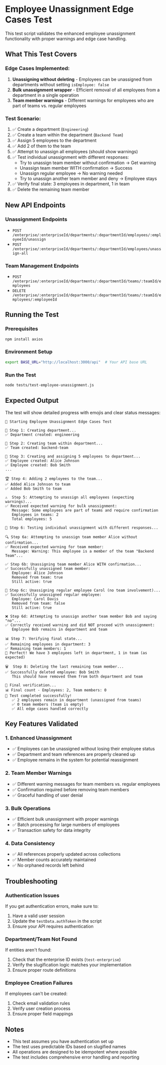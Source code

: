 # Employee Unassignment Edge Cases Test

This test script validates the enhanced employee unassignment functionality with proper warnings and edge case handling.

## What This Test Covers

### Edge Cases Implemented:
1. **Unassigning without deleting** - Employees can be unassigned from departments without setting `isEmployee: false`
2. **Bulk unassignment wrapper** - Efficient removal of all employees from a department in a single operation
3. **Team member warnings** - Different warnings for employees who are part of teams vs. regular employees

### Test Scenario:
1. ✅ Create a department (`Engineering`)
2. ✅ Create a team within the department (`Backend Team`)
3. ✅ Assign 5 employees to the department
4. ✅ Add 2 of them to the team
5. ✅ Attempt to unassign all employees (should show warnings)
6. ✅ Test individual unassignment with different responses:
   - Try to unassign team member without confirmation → Get warning
   - Unassign team member WITH confirmation → Success
   - Unassign regular employee → No warning needed
   - Try to unassign another team member and deny → Employee stays
7. ✅ Verify final state: 3 employees in department, 1 in team
8. ✅ Delete the remaining team member

## New API Endpoints

### Unassignment Endpoints
- `POST /enterprise/:enterpriseId/departments/:departmentId/employees/:employeeId/unassign`
- `POST /enterprise/:enterpriseId/departments/:departmentId/employees/unassign-all`

### Team Management Endpoints
- `POST /enterprise/:enterpriseId/departments/:departmentId/teams/:teamId/employees`
- `DELETE /enterprise/:enterpriseId/departments/:departmentId/teams/:teamId/employees/:employeeId`

## Running the Test

### Prerequisites
```bash
npm install axios
```

### Environment Setup
```bash
export BASE_URL="http://localhost:3000/api"  # Your API base URL
```

### Run the Test
```bash
node tests/test-employee-unassignment.js
```

## Expected Output

The test will show detailed progress with emojis and clear status messages:

```
🚀 Starting Employee Unassignment Edge Cases Test

📁 Step 1: Creating department...
✅ Department created: engineering

👥 Step 2: Creating team within department...
✅ Team created: backend-team

👷 Step 3: Creating and assigning 5 employees to department...
✅ Employee created: Alice Johnson
✅ Employee created: Bob Smith
...

🏆 Step 4: Adding 2 employees to the team...
✅ Added Alice Johnson to team
✅ Added Bob Smith to team

⚠️  Step 5: Attempting to unassign all employees (expecting warnings)...
✅ Received expected warning for bulk unassignment:
   Message: Some employees are part of teams and require confirmation
   Employees in teams: 2
   Total employees: 5

🎯 Step 6: Testing individual unassignment with different responses...

🔍 Step 6a: Attempting to unassign team member Alice without confirmation...
✅ Received expected warning for team member:
   Message: Warning: This employee is a member of the team "Backend Team"...

✅ Step 6b: Unassigning team member Alice WITH confirmation...
✅ Successfully unassigned team member:
   Employee: Alice Johnson
   Removed from team: true
   Still active: true

👤 Step 6c: Unassigning regular employee Carol (no team involvement)...
✅ Successfully unassigned regular employee:
   Employee: Carol Davis
   Removed from team: false
   Still active: true

❌ Step 6d: Attempting to unassign another team member Bob and saying "no"...
✅ Correctly received warning and did NOT proceed with unassignment:
   Employee Bob remains in department and team

📊 Step 7: Verifying final state...
✅ Remaining employees in department: 3
✅ Remaining team members: 1
🎉 Perfect! We have 3 employees left in department, 1 in team (as expected)

🗑️  Step 8: Deleting the last remaining team member...
✅ Successfully deleted employee: Bob Smith
   This should have removed them from both department and team

🏁 Final verification...
📊 Final count - Employees: 2, Team members: 0
🎉 Test completed successfully!
   ✅ 2 employees remain in department (unassigned from teams)
   ✅ 0 team members (team is empty)
   ✅ All edge cases handled correctly
```

## Key Features Validated

### 1. Enhanced Unassignment
- ✅ Employees can be unassigned without losing their employee status
- ✅ Department and team references are properly cleaned up
- ✅ Employee remains in the system for potential reassignment

### 2. Team Member Warnings
- ✅ Different warning messages for team members vs. regular employees
- ✅ Confirmation required before removing team members
- ✅ Graceful handling of user denial

### 3. Bulk Operations
- ✅ Efficient bulk unassignment with proper warnings
- ✅ Batch processing for large numbers of employees
- ✅ Transaction safety for data integrity

### 4. Data Consistency
- ✅ All references properly updated across collections
- ✅ Member counts accurately maintained
- ✅ No orphaned records left behind

## Troubleshooting

### Authentication Issues
If you get authentication errors, make sure to:
1. Have a valid user session
2. Update the `testData.authToken` in the script
3. Ensure your API requires authentication

### Department/Team Not Found
If entities aren't found:
1. Check that the enterprise ID exists (`test-enterprise`)
2. Verify the slugification logic matches your implementation
3. Ensure proper route definitions

### Employee Creation Failures
If employees can't be created:
1. Check email validation rules
2. Verify user creation process
3. Ensure proper field mappings

## Notes

- This test assumes you have authentication set up
- The test uses predictable IDs based on slugified names
- All operations are designed to be idempotent where possible
- The test includes comprehensive error handling and reporting 